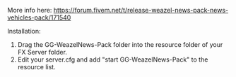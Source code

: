 More info here:
https://forum.fivem.net/t/release-weazel-news-pack-news-vehicles-pack/171540

Installation:
1. Drag the GG-WeazelNews-Pack folder into the resource folder of your FX Server folder.
2. Edit your server.cfg and add "start GG-WeazelNews-Pack" to the resource list.


